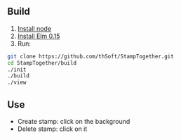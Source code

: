 ## Build

1. [Install node](http://nodejs.org/download/)
1. [Install Elm 0.15](http://elm-lang.org/Install.elm)
1. Run:
```bash
git clone https://github.com/thSoft/StampTogether.git
cd StampTogether/build
./init
./build
./view
```

## Use

* Create stamp: click on the background
* Delete stamp: click on it
